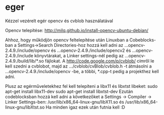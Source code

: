 eger
====

Kézzel vezérelt egér opencv és cvblob használatával

Opencv telepítése: http://milq.github.io/install-opencv-ubuntu-debian/

Ahhoz, hogy működjön opencv feltelepítése után Linuxban a Cobeblocks-ban a Settings->Search Directories-hoz hozzá kell adni az ...opencv-2.4.9./include/opencv és ...opencv-2.4.9./include/opencv2 és ...opencv-2.4.9./include könyvtárakat, a Linker settings-nél pedig az ...opencv-2.4.9./build/lib/*.so fájlokat. A http://code.google.com/p/cvblob/ címről le kell szedni a cvblobot, majd az .../cvblob/cvBlob/cvblob.h -t átmásolni a ...opencv-2.4.9./include/opencv -be, a többi, *.cpp-t pedig a projekthez kell adni.

Plusz az egérműveletekhez fel kell telepíteni a libx11 és libxtst libeket:
sudo apt-get install libx11-dev
sudo apt-get install libxtst-dev
Ezután codeblocksban hozzá kell adni a következőket a Settings -> Compiler -> Linker Settings-ben: 
/usr/lib/x86_64-linux-gnu/libX11.so és 
/usr/lib/x86_64-linux-gnu/libXtst.so
Ha minden igaz ezek után futnia kell :D
